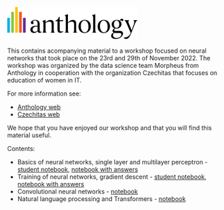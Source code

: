 
<img src="https://raw.githubusercontent.com/blackboard-foundations/czechitas-workshop/main/anthology_logo.svg" alt="drawing" width="300"/>

This contains acompanying material to a workshop focused on neural networks that took place on the 23rd and 29th of November 2022. The workshop was organized by the data science team Morpheus from Anthology in cooperation with the organization Czechitas that focuses on education of women in IT. 

For more information see:
  * [Anthology web](https://www.anthology.com)
  * [Czechitas web](https://www.czechitas.cz)

We hope that you have enjoyed our workshop and that you will find this material useful.

Contents:

* Basics of neural networks, single layer and multilayer perceptron - [student notebook](https://github.com/blackboard-foundations/czechitas-workshop/blob/main/session1_section2_student.ipynb), [notebook with answers](https://github.com/blackboard-foundations/czechitas-workshop/blob/main/session1_section2_professor.ipynb)
* Training of neural networks, gradient descent - [student notebook](https://github.com/blackboard-foundations/czechitas-workshop/blob/main/session2_section1_student.ipynb), [notebook with answers](https://github.com/blackboard-foundations/czechitas-workshop/blob/main/session2_section1_professor.ipynb)
* Convolutional neural networks - [notebook](https://github.com/blackboard-foundations/czechitas-workshop/blob/main/session2_section2.ipynb)
* Natural language processing and Transformers - [notebook](https://github.com/blackboard-foundations/czechitas-workshop/blob/main/session2_section3.ipynb)
